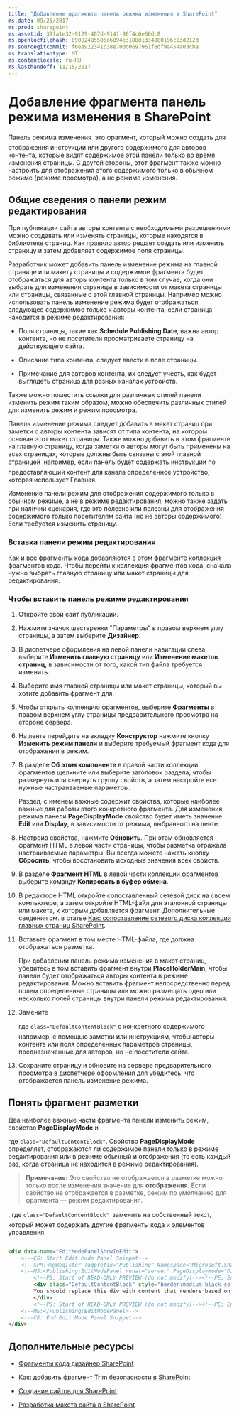 ```yaml
---
title: "Добавление фрагмента панель режима изменения в SharePoint"
ms.date: 09/25/2017
ms.prod: sharepoint
ms.assetid: 39fa1e32-9129-407d-914f-96f4c6e66dc8
ms.openlocfilehash: 09082485506e6894e3188d1334880196c03d212d
ms.sourcegitcommit: f6ea922341c38e700d0697961f8df9a454a03cba
ms.translationtype: MT
ms.contentlocale: ru-RU
ms.lasthandoff: 11/15/2017
---
```

# <a name="add-an-edit-mode-panel-snippet-in-sharepoint"></a>Добавление фрагмента панель режима изменения в SharePoint

Панель режима изменения  это фрагмент, который можно создать для отображения инструкции или другого содержимого для авторов контента, которые видят содержимое этой панели только во время изменения страницы. С другой стороны, этот фрагмент также можно настроить для отображения этого содержимого только в обычном режиме (режиме просмотра), а не режиме изменения.

## <a name="introduction-to-the-edit-mode-panel"></a>Общие сведения о панели режим редактирования
<a name="Introduction"> </a>

При публикации сайта авторы контента с необходимыми разрешениями можно создавать или изменять страницы, которые находятся в библиотеке страниц. Как правило автор решает создать или изменить страницу и затем добавляет содержимое поля страницы.
  
    
    
Разработчик может добавить панель изменение режима на главной странице или макету страницы и содержимое фрагмента будет отображаться для авторы контента только в том случае, когда они выбрать для изменения страницы в зависимости от макета страницы или страницы, связанные с этой главной страницы. Например можно использовать панель изменение режима будет отображаться следующее содержимое только к авторы контента, если страница находится в режиме редактирования:
  
    
    

- Поля страницы, такие как **Schedule Publishing Date**, важна автор контента, но не посетители просматриваете страницу на действующего сайта.
    
  
- Описание типа контента, следует ввести в поле страницы.
    
  
- Примечание для авторов контента, их следует учесть, как будет выглядеть страница для разных каналах устройств.
    
  
Также можно поместить ссылки для различных стилей панели изменить режим таким образом, можно обеспечить различных стилей для изменить режим и режим просмотра.
  
    
    
Панель изменение режима следует добавить в макет страниц при заметки о авторы контента зависят от типа контента, на котором основан этот макет страницы. Также можно добавить в этом фрагменте на главную страницу, когда заметки о авторы могут быть применены на всех страницах, которые должны быть связаны с этой главной страницей  например, если панель будет содержать инструкции по предоставляющий контент для канала определенное устройство, которая использует Главная.
  
    
    
Изменение панели режим для отображения содержимого только в обычном режиме, а не в режиме редактирования, можно также задать при наличии сценария, где это полезно или полезны для отображения содержимого только посетителям сайта (но не авторы содержимого) Если требуется изменить страницу.
  
    
    

### <a name="insert-an-edit-mode-panel"></a>Вставка панели режим редактирования
<a name="InsertSnippet"> </a>

Как и все фрагменты кода добавляются в этом фрагменте коллекция фрагментов кода. Чтобы перейти к коллекция фрагментов кода, сначала нужно выбрать главную страницу или макет страницы для редактирования.
  
    
    

### <a name="to-insert-an-edit-mode-panel"></a>Чтобы вставить панель режиме редактирования


1. Откройте свой сайт публикации.
    
  
2. Нажмите значок шестеренки "Параметры" в правом верхнем углу страницы, а затем выберите **Дизайнер**.
    
  
3. В диспетчере оформления на левой панели навигации слева выберите **Изменить главную страницу** или **Изменение макетов страниц**, в зависимости от того, какой тип файла требуется изменить.
    
  
4. Выберите имя главной страницы или макет страницы, который вы хотите добавить фрагмент для.
    
  
5. Чтобы открыть коллекцию фрагментов, выберите **Фрагменты** в правом верхнем углу страницы предварительного просмотра на стороне сервера.
    
  
6. На ленте перейдите на вкладку **Конструктор** нажмите кнопку **Изменить режим панели** и выберите требуемый фрагмент кода для отображения в режим.
    
  
7. В разделе **Об этом компоненте** в правой части коллекции фрагментов щелкните или выберите заголовок раздела, чтобы развернуть или свернуть группу свойств, а затем настройте все нужные настраиваемые параметры.
    
    Раздел, с именем важные содержит свойства, которые наиболее важные для работы этого конкретного фрагмента. Для изменения режима панели **PageDisplayMode** свойство будет иметь значение **Edit** или **Display**, в зависимости от режима, выбранного на ленте.
    
  
8. Настроив свойства, нажмите **Обновить**. При этом обновляется фрагмент HTML в левой части страницы, чтобы разметка отражала настраиваемые параметры. Вы всегда можете нажать кнопку **Сбросить**, чтобы восстановить исходные значения всех свойств.
    
  
9. В разделе **Фрагмент HTML** в левой части коллекции фрагментов выберите команду **Копировать в буфер обмена**.
    
  
10. В редакторе HTML откройте сопоставленный сетевой диск на своем компьютере, а затем откройте HTML-файл для эталонной страницы или макета, к которым добавляется фрагмент. Дополнительные сведения см. в статье  [Как: сопоставление сетевого диска коллекции главных страниц SharePoint](how-to-map-a-network-drive-to-the-sharepoint-master-page-gallery.md).
    
  
11. Вставьте фрагмент в том месте HTML-файла, где должна отображаться разметка.
    
    При добавлении панель режима изменения в макет страниц, убедитесь в том вставить фрагмент внутри **PlaceHolderMain**, чтобы панели будет отображаться авторы контента в режиме редактирования. Можно вставить фрагмент непосредственно перед полем определенные страницы или можно размещать одно или несколько полей страницы внутри панели режима редактирования.
    
  
12. Замените **<div>** где `class="DefaultContentBlock"` с конкретного содержимого  например, с помощью заметки или инструкциям, чтобы авторы контента или поля определенных параметров страницы, предназначенные для авторов, но не посетители сайта.
    
  
13. Сохраните страницу и обновите на сервере предварительного просмотра в диспетчере оформления для убедитесь, что отображается панель изменение режима.
    
  

## <a name="understand-the-snippet-markup"></a>Понять фрагмент разметки
<a name="UnderstandMarkup"> </a>

Два наиболее важные части фрагмента панели изменить режим, свойство **PageDisplayMode** и **<div>** где `class="DefaultContentBlock"`. Свойство **PageDisplayMode** определяет, отображаются ли содержимое панели только в режиме редактирования или в режиме обычный и отображения (то есть каждый раз, когда страница не находится в режиме редактирования).
  
    
    

> **Примечание:** Это свойство не отображается в разметке можно только после изменения значение для **отображения**. Если свойство не отображается в разметке, режим по умолчанию для фрагмента — режим редактирования. 
  
    
    

**<div>**, где `class="DefaultContentBlock"`  заменить на собственный текст, который может содержать другие фрагменты кода и элементов управления.
  
    
    



```HTML

<div data-name="EditModePanelShowInEdit">
    <!--CS: Start Edit Mode Panel Snippet-->
    <!--SPM:<%@Register Tagprefix="Publishing" Namespace="Microsoft.SharePoint.Publishing.WebControls" Assembly="Microsoft.SharePoint.Publishing, Version=15.0.0.0, Culture=neutral, PublicKeyToken=71e9bce111e9429c"%>-->
    <!--MS:<Publishing:EditModePanel runat="server" PageDisplayMode="Display" CssClass="edit-mode-panel">-->
        <!--PS: Start of READ-ONLY PREVIEW (do not modify)--><!--PE: End of READ-ONLY PREVIEW-->
        <div class="DefaultContentBlock" style="border:medium black solid; background:yellow; color:black; margin:20px; padding:10px;">
        You should replace this div with content that renders based on your Edit Mode Panel Properties.
        </div>
        <!--PS: Start of READ-ONLY PREVIEW (do not modify)--><!--PE: End of READ-ONLY PREVIEW-->
    <!--ME:</Publishing:EditModePanel>-->
    <!--CE: End Edit Mode Panel Snippet-->
</div>
```


## <a name="additional-resources"></a>Дополнительные ресурсы
<a name="AdditionalResources"> </a>


-  [Фрагменты кода дизайнер SharePoint](sharepoint-design-manager-snippets.md)
    
  
-  [Как: добавить фрагмент Trim безопасности в SharePoint](how-to-add-a-security-trim-snippet-in-sharepoint.md)
    
  
-  [Создание сайтов для SharePoint](build-sites-for-sharepoint.md)
    
  
-  [Разработка макета сайта в SharePoint](develop-the-site-design-in-sharepoint.md)
    
  

